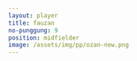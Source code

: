 ```yaml
---
layout: player
title: fauzan
no-punggung: 9
position: midfielder
image: /assets/img/pp/ozan-new.png
---
```

